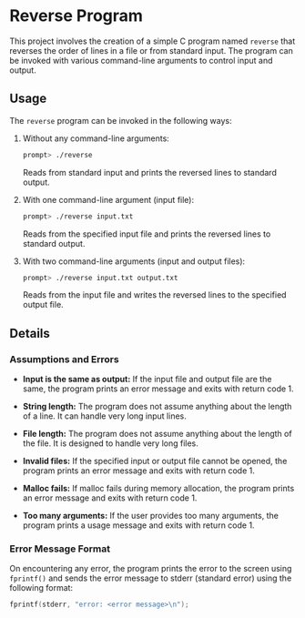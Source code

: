 # Reverse Program

This project involves the creation of a simple C program named `reverse` that reverses the order of lines in a file or from standard input. The program can be invoked with various command-line arguments to control input and output.

## Usage

The `reverse` program can be invoked in the following ways:

1. Without any command-line arguments:

    ```bash
    prompt> ./reverse
    ```

   Reads from standard input and prints the reversed lines to standard output.

2. With one command-line argument (input file):

    ```bash
    prompt> ./reverse input.txt
    ```

   Reads from the specified input file and prints the reversed lines to standard output.

3. With two command-line arguments (input and output files):

    ```bash
    prompt> ./reverse input.txt output.txt
    ```

   Reads from the input file and writes the reversed lines to the specified output file.

## Details

### Assumptions and Errors

- **Input is the same as output:**
  If the input file and output file are the same, the program prints an error message and exits with return code 1.

- **String length:**
  The program does not assume anything about the length of a line. It can handle very long input lines.

- **File length:**
  The program does not assume anything about the length of the file. It is designed to handle very long files.

- **Invalid files:**
  If the specified input or output file cannot be opened, the program prints an error message and exits with return code 1.

- **Malloc fails:**
  If malloc fails during memory allocation, the program prints an error message and exits with return code 1.

- **Too many arguments:**
  If the user provides too many arguments, the program prints a usage message and exits with return code 1.

### Error Message Format

On encountering any error, the program prints the error to the screen using `fprintf()` and sends the error message to stderr (standard error) using the following format:

```c
fprintf(stderr, "error: <error message>\n");
```
